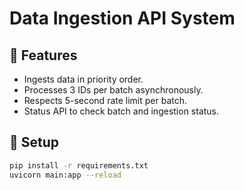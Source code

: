 # Data Ingestion API System

## 🚀 Features

- Ingests data in priority order.
- Processes 3 IDs per batch asynchronously.
- Respects 5-second rate limit per batch.
- Status API to check batch and ingestion status.

## 🔧 Setup

```bash
pip install -r requirements.txt
uvicorn main:app --reload
